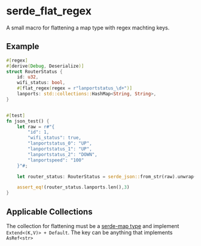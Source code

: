 # serde_flat_regex

A small macro for flattening a map type with regex machting keys.

## Example

```rust
#[regex]
#[derive(Debug, Deserialize)]
struct RouterStatus {
    id: u32,
    wifi_status: bool,
    #[flat_regex(regex = r"lanportstatus_\d+")]
    lanports: std::collections::HashMap<String, String>,
}


#[test]
fn json_test() {
    let raw = r#"{
        "id": 1,
        "wifi_status": true,
        "lanportstatus_0": "UP",
        "lanportstatus_1": "UP",
        "lanportstatus_2": "DOWN",
        "lanportspeed": "100"
    }"#;

    let router_status: RouterStatus = serde_json::from_str(raw).unwrap();

    assert_eq!(router_status.lanports.len(),3)
}
```
## Applicable Collections

The collection for flattening must be a [serde-map type](https://docs.rs/serde/latest/serde/de/trait.MapAccess.html) and implement `Extend<(K,V)> + Default`. The key can be anything that implements `AsRef<str>`